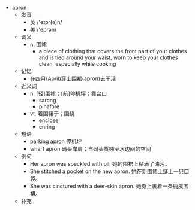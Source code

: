 - apron
  - 发音
    - 英 /'eɪpr(ə)n/
    - 美 /'eprən/
  - 词义
    - n. 围裙
      - a piece of clothing that covers the front part of your clothes and is tied around your waist, worn to keep your clothes clean, especially while cooking
  - 记忆
    - 在四月(April)穿上围裙(apron)去干活
  - 近义词
    - n. [轻]围裙；[航]停机坪；舞台口
      - sarong
      - pinafore
    - vt. 着围裙于；围绕
      - enclose
      - enring
  - 短语
    - parking apron 停机坪
    - wharf apron 码头岸肩；自码头货棚至水边间的空间
  - 例句
    - Her apron was speckled with oil. 她的围裙上粘满了油污。
    - She stitched a pocket on the new apron. 她在新围裙上缝上一只口袋。
    - She was cinctured with a deer-skin apron. 她身上裹着一条鹿皮围裙。
  - 补充